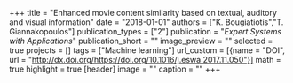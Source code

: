 +++
title = "Enhanced movie content similarity based on textual, auditory and visual information"
date = "2018-01-01"
authors = ["K. Bougiatiotis","T. Giannakopoulos"]
publication_types = ["2"]
publication = "_Expert Systems with Applications_"
publication_short = ""
image_preview = ""
selected = true
projects = []
tags = ["Machine learning"]
url_custom = [{name = "DOI", url = "http://dx.doi.org/https://doi.org/10.1016/j.eswa.2017.11.050"}]
math = true
highlight = true
[header]
image = ""
caption = ""
+++

